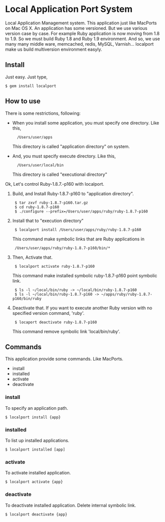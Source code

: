 # Local Application Port System
Local Application Management system. This application just like MacPorts on Mac
OS X.
An application has some versioned. But we use various version case by case.
For example Ruby application is now moving from 1.8 to 1.9.
So we must build Ruby 1.8 and Ruby 1.9 environment.
And so, we use many many middle ware, memcached, redis, MySQL, Varnish...
localport make us build multiversion environment easyly.

## Install
Just easy. Just type,

    $ gem install localport

## How to use
There is some restrictions, following:

* When you install some application, you must specify one directory.
  Like this,

        /Users/user/apps

  This directory is called "application directory" on system.

* And, you must specify execute directory. Like this,

        /Users/user/local/bin

  This directory is called "executional directory"

Ok, Let's control Ruby-1.8.7.-p160 with localport.

1. Build, and Install Ruby-1.8.7-p160 to "application directory".

        $ tar zxvf ruby-1.8.7-p160.tar.gz
        $ cd ruby-1.8.7-p160
        $ ./configure --prefix=/Users/user/apps/ruby/ruby-1.8.7-p160

2. Install that to "execution directory"

        $ localport install /Users/user/apps/ruby/ruby-1.8.7-p160

   This command make symbolic links that are Ruby applications in

        /Users/user/apps/ruby/ruby-1.8.7-p160/bin/*

3. Then, Activate that.

        $ localport activate ruby-1.8.7-p160

   This command make installed symbolic ruby-1.8.7-p160 point symbolic link.

        $ ls -l ~/local/bin/ruby -> ~/local/bin/ruby-1.8.7-p160
        $ ls -l ~/local/bin/ruby-1.8.7-p160 -> ~/apps/ruby/ruby-1.8.7-p160/bin/ruby

4. Deactivate that.
   If you want to execute another Ruby version with no specified version command, 'ruby'.

        $ locaport deactivate ruby-1.8.7-p160

   This command remove symbolic link 'local/bin/ruby'.

## Commands
This application provide some commands. Like MacPorts.

- install
- installed
- activate
- deactivate

### install

To specify an application path.

    $ localport install {app}

### installed

To list up installed applications.

    $ localport installed [app]

### activate

To activate installed application.

    $ localport activate {app}

### deactivate

To deactivate installed application.
Delete internal symbolic link.

    $ localport deactivate {app}

